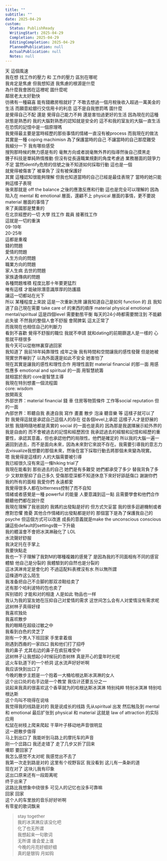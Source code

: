 ```yaml
---    
title: ""    
subtitle: ""    
date: 2025-04-29    
custom:    
  Status: PublishReady    
  WritingStart: 2025-04-29    
  Completion: 2025-04-29    
  EditingCompletion: 2025-04-29    
  PlannedPublication: null    
  ActualPublication: null    
  Notes: null    
---        
```

天 這個風速         
我在想 找工作的壓力 和 工作的壓力 區別在哪呢      
我肯定是焦慮 但我想知道 我焦慮的根源是什麼        
為什麼我會困在這裡呢 圖什麼呢        
鄰居老太太好勤快        
彷彿有一種竊喜 能有錢繳房租就好了 不敢去想過一個月稅後收入超過一萬美金的生活 而願意給銀行交信用卡的利息 這不是自我懲罰嗎 圖什麼        
是覺得自己不配 還是 覺得自己能力不夠 還是害怕過更好的生活 因為現在的這種狀態是熟悉的 我的大腦對熟悉的認知就是安全的 這不和我的室友的大腦一直生活在恐慌的記憶中是一個原理嗎         
我覺得最主要是當時經歷的那些事情的情緒一直沒有被process 而我現在的做法其實是一種 coping machimisn 為了保護當時的自己 不讓當時的自己那麼難受         
我細分一下 我有哪些感受        
搜狗那時候的無力感是有的 毫無方向或者說毫無外界的指導然後自己摸黑走      
錘子科技是單純熱情推動 但沒有從長遠職業規劃的角度考慮過 業務層面的競爭力不足 當然identify危險的信號之後不知道如何採取行動 這也是一個      
就覺得被傷害了 被辜負了 沒有被保護好      
其實 這種認知很能夠理解 但我也知道當時的自己已經是最佳表現了 當時的她只能夠這樣子表現      
後來那就是 off the balance 之後的應激反應和行動 這也是完全可以理解的 因為陷入在 mental 和 emotional 層面，還顧不上 physical 層面的事情，更不要說 material 層面的事情了      
來了美國那是雙重的        
在北京經歷的一切 大學 找工作 裁員 接著找工作      
這就是一切的重演      
09-19年      
20-25年      
這都是重複      
錢的問題      
愛情的問題      
人生方向的問題      
職業方向的問題      
家人生病 去世的問題      
家族遺傳病的問題      
各種問題堆積 程度比那十年要更猛烈      
唯有這樣 才能破除潛意識厚厚的防護牆      
讓這一切都站在光下        
所以 某種程度上來說 這是一次重新洗牌 讓我知道自己是如何 function 的 且 我知道了自己現在需要 take care of 的東西的順序 material physical emotional mental/spiritual 這是四個level 需要動態平衡 每天的24小時都需要關注到 不能顧此失彼 不然我的整個人會不舒服 會鬧脾氣 這太正常了        
而我現在也相信自己的判斷力      
看到不喜歡 覺得不舒服的職位 我就不申請 就和dating的前期篩選人是一樣的 心態就平穩很多        
我今天可以從樹林裏穿過回家        
我知道了 我前18年純靠理性 成年之後 我有時間和空間讓我的感性發聲 但是她被現實世界嚇到了 以為外面還是如此不安全 她害怕了        
現在其實是讓我的感性和理性合作 用理性面對 material financial 的那一面 用感性應多 emotional and spiritual 的一面 用智慧統籌      
就相當於我的 core是智慧主導      
我現在特別想畫一個流程圖      
core: wisdom      
放開兩支      
外部世界：material financial 錢 車 住房等物質條件 工作等social reputation 但的一面      
內部世界：聆聽自我 表達自我 寫作 畫畫 散步 泡澡 聽音樂 等 這樣子就可以了        
對 我覺得這就是承認自己這個人的存在 從各個level上承認 這樣子人才是舒展的狀態 我隨時隨地都是真實的 social 的一面也是真的 因為那是我選擇展示給外界的 我是自由的 而不會被過去的記憶和經歷困住 我承認過去的經驗和記憶和經歷的重要性，承認其意義，但也承認他們的局限性。他們是確定的 所以我的大腦一遍一遍回到過去，而不是面向未來，因為未來對它來說不存在。我需要引導我的意志力去visualize我想要的那個未來，然後在當下採取行動去將那個未來變為現實。        
嗯 我覺得是這樣的 人的大腦需要被引導        
我已經很久沒有來這一條hiking trial了        
我現在能看到 那些過去的自己 她們是有多難受 她們都承受了多少 替我背負了多少 又默默壓抑了自己多久 受傷那麼深都不知道休息下來好好舔舐傷口 謝謝你們 我的所有的面相 我愛你們 永遠都愛        
我覺得很多人都在bitterness控制了而不自知      
情緒或者感覺是一種 powerful 的能量 人要意識到這一點 且需要學會和他們合作 聽聽他們都在說什麼        
我現在理解了我爸說的 我媽的出發點是好的 但方式欠妥當 我的很多迴避機制或者應對恐懼 擔憂 其他合作情緒的出發點都是好的 那個當下是為了保護我自己的psyche 但這個方式可以改進 成長的意義就是make the unconscious conscious 讓這些default的settings做一下升級        
我的體溫會不會把冰淇淋融化了 LOL        
水流聲好舒服        
我決定托在手掌上        
我要快點走        
我也一下子理解了我對M的哪種複雜的感覺了 是因為我的不同面相有不同的感官體驗 他自己是分裂的 我體驗到的自然也是分裂的        
這冰淇淋肯定是會化的 不過這配料表裡沒有水 所以無所謂        
這條道咋这么陌生        
我准备把自己不合脚的那双凉鞋给卖了      
还有那个哈利波特的包也卖了        
挥别错的 才能和对的相逢 人是如此 物品也一样        
我认为我的室友她在压抑自己对爱情的需求 这世间怎么会有人对爱情没有需求呢        
这树林子真得好绿      
我喜欢独处      
我喜欢散步        
我的眼睛在超级过敏之中        
我看到白色的灵芝了        
刚有一个男人下班回家 手里拿着烟        
刚遇到西裔的一家四口 我和他们打了招呼         
我的鼻子 尤其右边的鼻子在疯狂难受中        
这树林子让我想起小时候玩的杏树林 真是开心的童年时光呢        
这火车轨道下的一个桥洞 这水流声好好听啊         
我应该快到出口了        
今晚的散步主题是一个抱着一大桶哈根达斯冰淇淋的女人      
这个出口处的右手边是一个教堂 我估计还要五分之一        
说起来我真的很喜欢这个香草就为的哈根达斯冰淇淋 特别纯粹 特别冰淇淋 特别哈根达斯        
这个鸟叫不晓得在说啥        
我觉得我的线路是对的 我是说成长的线路 先从spiritual 出发 然后触及到 mental 和 emotional 最后扩张到 physical 和 material 这就是 law of attraction 的实际应用        
松鼠在树枝上爬来爬起 干草叶子移动地声音很明显        
这一趟散步值得      
马上到出口了 我能听到马路上的摩托车的声音        
刚一个岔路口 我还走错了 走了几步又折了回来         
噢耶 要回家了        
我怎么感觉不太对呢 我感觉出不去了        
我第一次走到路是对的 这里有个视野盲区 我没看到 这儿有一条新的道         
现在对了 这块儿我有印象        
这出口原来还有一段距离呢        
终于出来了        
这路比我想象中绕很多 可见人的记忆也没多可靠嘛        
回家 回家        
这个人的车里放的音乐好好听啊      
有零星的歌词飘来         
> stay together         
我的冰淇淋应该没化吧      
化了也无所谓      
我想起来一句歌词        
> 无所谓 谁会爱上谁        
今晚的月亮好细好细      
真的是银钩 月如钩        
    